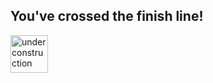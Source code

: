 ## You've crossed the finish line!

 <img src="http://www.gosc.org/_Media/under-construction-yellow-d_med.png" width="60" alt="under construction" />
